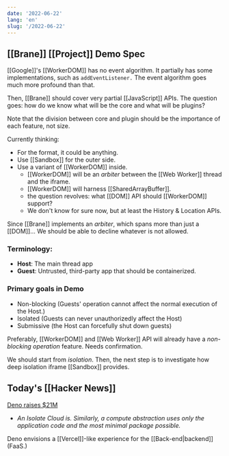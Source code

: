 ```yaml
---
date: '2022-06-22'
lang: 'en'
slug: '/2022-06-22'
---
```


## [[Brane]] [[Project]] Demo Spec

[[Google]]'s [[WorkerDOM]] has no event algorithm.
It partially has some implementations, such as `addEventListener.`
The event algorithm goes much more profound than that.

Then, [[Brane]] should cover very partial [[JavaScript]] APIs.
The question goes: how do we know what will be the core and what will be plugins?

Note that the division between core and plugin should be the importance of each feature, not size.

Currently thinking:

- For the format, it could be anything.
- Use [[Sandbox]] for the outer side.
- Use a variant of [[WorkerDOM]] inside.
  - [[WorkerDOM]] will be an _arbiter_ between the [[Web Worker]] thread and the iframe.
  - [[WorkerDOM]] will harness [[SharedArrayBuffer]].
  - the question revolves: what [[DOM]] API should [[WorkerDOM]] support?
  - We don't know for sure now, but at least the History & Location APIs.

Since [[Brane]] implements an _arbiter_, which spans more than just a [[DOM]]...
We should be able to decline whatever is not allowed.

### Terminology:

- **Host**: The main thread app
- **Guest**: Untrusted, third-party app that should be containerized.

### Primary goals in Demo

- Non-blocking (Guests' operation cannot affect the normal execution of the Host.)
- Isolated (Guests can never unauthorizedly affect the Host)
- Submissive (the Host can forcefully shut down guests)

Preferably, [[WorkerDOM]] and [[Web Worker]] API will already have a _non-blocking operation_ feature.
Needs confirmation.

We should start from _isolation_.
Then, the next step is to investigate how deep isolation iframe [[Sandbox]] provides.

## Today's [[Hacker News]]

[Deno raises $21M](https://deno.com/blog/series-a)

- _An Isolate Cloud is. Similarly, a compute abstraction uses only the application code and the most minimal package possible._

Deno envisions a [[Vercel]]-like experience for the [[Back-end|backend]] (FaaS.)
